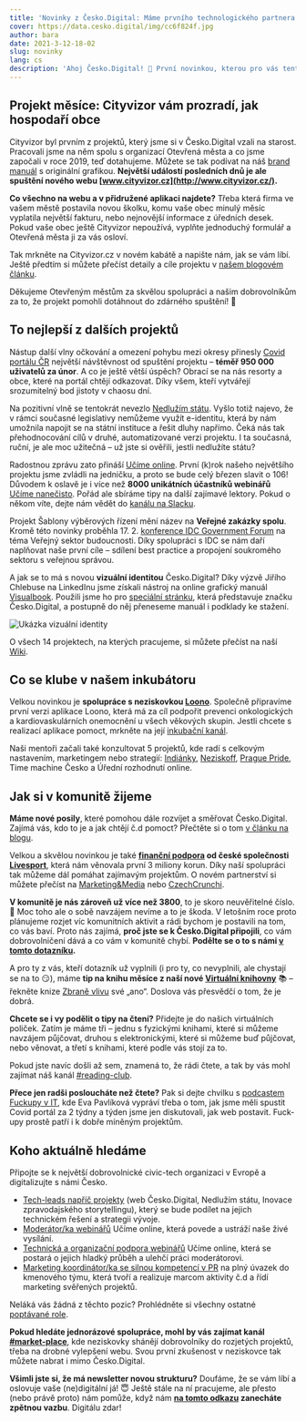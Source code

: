 ```yaml
---
title: 'Novinky z Česko.Digital: Máme prvního technologického partnera | Díky Cityvizoru zjistíte, jak vypadá rozpočet vaší obce'
cover: https://data.cesko.digital/img/cc6f824f.jpg
author: bara
date: 2021-3-12-18-02
slug: novinky
lang: cs
description: 'Ahoj Česko.Digital! 👋 První novinkou, kterou pro vás tentokrát máme, je start skvělého projektu Cityvizor, na kterém jsme poslední měsíce intenzivně pracovali. A aby toho nebylo málo, máme nového partnera. Díky této podpoře můžeme nadále digitalizovat Česko. Co dalšího nám uplynulé týdny přinesly? Čtěte dál, dělo se toho spoustu.'
---
```


## Projekt měsíce: Cityvizor vám prozradí, jak hospodaří obce

Cityvizor byl prvním z projektů, který jsme si v Česko.Digital vzali na starost. Pracovali jsme na něm spolu s organizací Otevřená města a co jsme započali v roce 2019, teď dotahujeme. Můžete se tak podívat na náš [brand manuál](http://data.cesko.digital/cityvizor/brand/manual-rgb.pdf) s originální grafikou. **Největší událostí posledních dnů je ale spuštění nového webu [www.cityvizor.cz](http://www.cityvizor.cz/).**

**Co všechno na webu a v přidružené aplikaci najdete?** Třeba která firma ve vašem městě postavila novou školku, komu vaše obec minulý měsíc vyplatila největší fakturu, nebo nejnovější informace z úředních desek. Pokud vaše obec ještě Cityvizor nepoužívá, vyplňte jednoduchý formulář a Otevřená města ji za vás osloví.

Tak mrkněte na Cityvizor.cz v novém kabátě a napište nám, jak se vám líbí. Ještě předtím si můžete přečíst detaily a cíle projektu v [našem blogovém článku](https://blog.cesko.digital/2021/03/cityvizor).

Děkujeme Otevřeným městům za skvělou spolupráci a našim dobrovolníkům za to, že projekt pomohli dotáhnout do zdárného spuštění! 💚

## To nejlepší z dalších projektů

Nástup další vlny očkování a omezení pohybu mezi okresy přinesly [Covid portálu ČR](https://covid.gov.cz/) největší návštěvnost od spuštění projektu – **téměř 950 000 uživatelů za únor**. A co je ještě větší úspěch? Obrací se na nás resorty a obce, které na portál chtějí odkazovat. Díky všem, kteří vytvářejí srozumitelný bod jistoty v chaosu dní.

Na pozitivní vlně se tentokrát nevezlo [Nedlužím státu](https://nedluzimstatu.cz/). Vyšlo totiž najevo, že v rámci současné legislativy nemůžeme využít e-identitu, která by nám umožnila napojit se na státní instituce a řešit dluhy napřímo. Čeká nás tak přehodnocování cílů v druhé, automatizované verzi projektu. I ta současná, ruční, je ale moc užitečná – už jste si ověřili, jestli nedlužíte státu?

Radostnou zprávu zato přináší [Učíme online](https://www.ucimeonline.cz/). První (k)rok našeho největšího projektu jsme zvládli na jedničku, a proto se bude celý březen slavit o 106! Důvodem k oslavě je i více než **8000 unikátních účastníků webinářů** [Učíme nanečisto](https://www.ucimeonline.cz/aktivity/ucime-nanecisto/). Pořád ale sbíráme tipy na další zajímavé lektory. Pokud o někom víte, dejte nám vědět do [kanálu na Slacku](https://cesko-digital.slack.com/archives/CUXRHTY58).

Projekt Šablony výběrových řízení mění název na **Veřejné zakázky spolu**. Kromě této novinky proběhla 17. 2. [konference IDC Government Forum](https://www.idc-accelerate.com/cze/on-demand?id=d0558f8a3d3f821be5b1) na téma Veřejný sektor budoucnosti. Díky spolupráci s IDC se nám daří naplňovat naše první cíle – sdílení best practice a propojení soukromého sektoru s veřejnou správou.

A jak se to má s novou **vizuální identitou** Česko.Digital? Díky výzvě Jiřího Chlebuse na LinkedInu jsme získali nástroj na online grafický manuál [Visualbook](https://visualbook.cz/). Použili jsme ho pro [speciální stránku](https://znacka.cesko.digital/), která představuje značku Česko.Digital, a postupně do něj přeneseme manuál i podklady ke stažení.

![Ukázka vizuální identity](https://data.cesko.digital/img/12cd6e60.png)

O všech 14 projektech, na kterých pracujeme, si můžete přečíst na naší [Wiki](https://wiki.cesko.digital/pages/viewpage.action?pageId=1574894).

## Co se klube v našem inkubátoru

Velkou novinkou je **spolupráce s neziskovkou [Loono](https://www.loono.cz/)**. Společně připravíme první verzi aplikace Loono, která má za cíl podpořit prevenci onkologických a kardiovaskulárních onemocnění u všech věkových skupin. Jestli chcete s realizací aplikace pomoct, mrkněte na její [inkubační kanál](https://cesko-digital.slack.com/archives/C01P6CK0DDY).

Naši mentoři začali také konzultovat 5 projektů, kde radí s celkovým nastavením, marketingem nebo strategií: [Indiánky](https://indianky.cz/), [Neziskoff](https://www.neziskoff.cz/), [Prague Pride](https://www.praguepride.cz/cs/), Time machine Česko a Úřední rozhodnutí online.

## Jak si v komunitě žijeme

**Máme nové posily**, které pomohou dále rozvíjet a směřovat Česko.Digital. Zajímá vás, kdo to je a jak chtějí č.d pomoct? Přečtěte si o tom [v článku na blogu](https://blog.cesko.digital/2021/03/nove-vedeni).

Velkou a skvělou novinkou je také **[finanční podpora](https://blog.cesko.digital/2021/02/livesport) od české společnosti [Livesport](https://www.livesport.eu/)**, která nám věnovala první 3 miliony korun. Díky naší spolupráci tak můžeme dál pomáhat zajímavým projektům. O novém partnerství si můžete přečíst na [Marketing&Media](https://mam.cz/zpravy/2021-02/cesko-digital-ziskava-podporu-livesportu-tesi-se-na-tri-miliony-korun/) nebo [CzechCrunchi](https://www.czechcrunch.cz/2021/02/spolecne-do-boje-za-lepsi-fungovani-verejne-spravy-livesport-posila-3-miliony-korun-it-komunite-cesko-digital/).

**V komunitě je nás zároveň už více než 3800**, to je skoro neuvěřitelné číslo. 💙 Moc toho ale o sobě navzájem nevíme a to je škoda. V letošním roce proto plánujeme rozjet víc komunitních aktivit a rádi bychom je postavili na tom, co vás baví. Proto nás zajímá, **proč jste se k Česko.Digital připojili**, co vám dobrovolničení dává a co vám v komunitě chybí. **Podělte se o to s námi [v tomto dotazníku](https://airtable.com/shreSYKVUv4eMSEhz).**

A pro ty z vás, kteří dotazník už vyplnili (i pro ty, co nevyplnili, ale chystají se na to 😏), máme **tip na knihu měsíce z naší nové [Virtuální knihovny](https://wiki.cesko.digital/x/RTEY)** 📚 –⁠ řekněte knize [Zbraně vlivu](https://www.melvil.cz/kniha-zbrane-vlivu/) své „ano“. Doslova vás přesvědčí o tom, že je dobrá.

**Chcete se i vy podělit o tipy na čtení?** Přidejte je do našich virtuálních poliček. Zatím je máme tři –⁠ jednu s fyzickými knihami, které si můžeme navzájem půjčovat, druhou s elektronickými, které si můžeme buď půjčovat, nebo věnovat, a třetí s knihami, které podle vás stojí za to.

Pokud jste navíc došli až sem, znamená to, že rádi čtete, a tak by vás mohl zajímat náš kanál [#reading-club](https://cesko-digital.slack.com/archives/C01KQDS64DA).

**Přece jen radši posloucháte než čtete?** Pak si dejte chvilku s [podcastem Fuckupy v IT](https://podcasts.google.com/feed/aHR0cHM6Ly9hdWRpb2Jvb20uY29tL2NoYW5uZWxzLzUwMjU4NDcucnNz/episode/dGFnOmF1ZGlvYm9vbS5jb20sMjAyMS0wMi0wMzovcG9zdHMvNzc5MDU1NA?sa=X&ved=0CAUQkfYCahcKEwjI4cnEvKXvAhUAAAAAHQAAAAAQAg), kde Eva Pavlíková vypráví třeba o tom, jak jsme měli spustit Covid portál za 2 týdny a týden jsme jen diskutovali, jak web postavit. Fuck-upy prostě patří i k dobře míněným projektům.

## Koho aktuálně hledáme

Připojte se k největší dobrovolnické civic-tech organizaci v Evropě a digitalizujte s námi Česko.

- [Tech-leads napříč projekty](https://wiki.cesko.digital/display/CD/Tech-lead) (web Česko.Digital, Nedlužím státu, Inovace zpravodajského storytellingu), který se bude podílet na jejich technickém řešení a strategii vývoje.
- [Moderátor/ka webinářů](https://cesko-digital.slack.com/archives/CUXRHTY58/p1610985203052600) Učíme online, která povede a ustráží naše živé vysílání.
- [Technická a organizační podpora webinářů](https://cesko-digital.slack.com/archives/CUXRHTY58/p1614682272170500) Učíme online, která se postará o jejich hladký průběh a ulehčí práci moderátorovi.
- [Marketing koordinátor/ka se silnou kompetencí v PR](https://wiki.cesko.digital/x/4yoY) na plný úvazek do kmenového týmu, která tvoří a realizuje marcom aktivity č.d a řídí marketing svěřených projektů.

Neláká vás žádná z těchto pozic? Prohlédněte si všechny ostatné [poptávané role](https://wiki.cesko.digital/pages/viewpage.action?pageId=1573299).

**Pokud hledáte jednorázové spolupráce, mohl by vás zajímat kanál [#market-place](https://cesko-digital.slack.com/archives/CLVAH28P3)**, kde neziskovky shánějí dobrovolníky do rozjetých projektů, třeba na drobné vylepšení webu. Svou první zkušenost v neziskovce tak můžete nabrat i mimo Česko.Digital.

**Všimli jste si, že má newsletter novou strukturu?** Doufáme, že se vám líbí a oslovuje vaše (ne)digitální já! 😇 Ještě stále na ní pracujeme, ale přesto (nebo právě proto) nám pomůže, když nám **[na tomto odkazu](https://airtable.com/shre7lawrjOxNtCpL) zanecháte zpětnou vazbu**. Digitálu zdar!